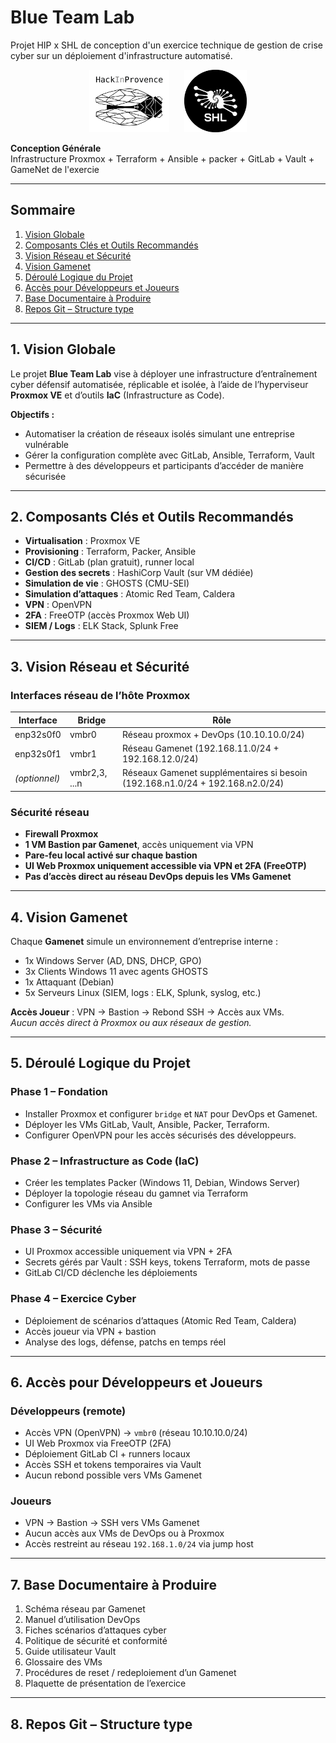 # Blue Team Lab
Projet HIP x SHL de conception d'un exercice technique de gestion de crise cyber sur un déploiement d'infrastructure automatisé.

<p align="center">
  <img src="/media/hip.png" alt="Logo HIP" height="100" style="margin-right: 20px;"/>
  <img src="/media/shl.png" alt="Logo SHL" height="100"/>
</p>

**Conception Générale**  
Infrastructure Proxmox + Terraform + Ansible + packer + GitLab + Vault + GameNet de l'exercie

---

## Sommaire

1. [Vision Globale](#1-vision-globale)  
2. [Composants Clés et Outils Recommandés](#2-composants-clés-et-outils-recommandés)  
3. [Vision Réseau et Sécurité](#3-vision-réseau-et-sécurité)  
4. [Vision Gamenet](#4-vision-gamenet)  
5. [Déroulé Logique du Projet](#5-déroulé-logique-du-projet)  
6. [Accès pour Développeurs et Joueurs](#6-accès-pour-développeurs-et-joueurs)  
7. [Base Documentaire à Produire](#7-base-documentaire-à-produire)  
8. [Repos Git – Structure type](#8-repos-git--structure-type)  

---

## 1. Vision Globale

Le projet **Blue Team Lab** vise à déployer une infrastructure d’entraînement cyber défensif automatisée, réplicable et isolée, à l’aide de l’hyperviseur **Proxmox VE** et d’outils **IaC** (Infrastructure as Code).

**Objectifs :**

- Automatiser la création de réseaux isolés simulant une entreprise vulnérable  
- Gérer la configuration complète avec GitLab, Ansible, Terraform, Vault  
- Permettre à des développeurs et participants d’accéder de manière sécurisée  

---

## 2. Composants Clés et Outils Recommandés

- **Virtualisation** : Proxmox VE  
- **Provisioning** : Terraform, Packer, Ansible  
- **CI/CD** : GitLab (plan gratuit), runner local  
- **Gestion des secrets** : HashiCorp Vault (sur VM dédiée)  
- **Simulation de vie** : GHOSTS (CMU-SEI)  
- **Simulation d’attaques** : Atomic Red Team, Caldera  
- **VPN** : OpenVPN  
- **2FA** : FreeOTP (accès Proxmox Web UI)  
- **SIEM / Logs** : ELK Stack, Splunk Free  

---

## 3. Vision Réseau et Sécurité

### Interfaces réseau de l’hôte Proxmox

| Interface     | Bridge   | Rôle                                 |
|---------------|----------|--------------------------------------|
| enp32s0f0     | vmbr0    | Réseau proxmox + DevOps (10.10.10.0/24)  
| enp32s0f1     | vmbr1    | Réseau Gamenet (192.168.11.0/24 + 192.168.12.0/24)  
| *(optionnel)* | vmbr2,3, ...n  | Réseaux Gamenet supplémentaires si besoin  (192.168.n1.0/24 + 192.168.n2.0/24)

### Sécurité réseau

- **Firewall Proxmox**
- **1 VM Bastion par Gamenet**, accès uniquement via VPN
- **Pare-feu local activé sur chaque bastion**
- **UI Web Proxmox uniquement accessible via VPN et 2FA (FreeOTP)**
- **Pas d’accès direct au réseau DevOps depuis les VMs Gamenet**

---

## 4. Vision Gamenet

Chaque **Gamenet** simule un environnement d’entreprise interne :

- 1x Windows Server (AD, DNS, DHCP, GPO)  
- 3x Clients Windows 11 avec agents GHOSTS  
- 1x Attaquant (Debian)  
- 5x Serveurs Linux (SIEM, logs : ELK, Splunk, syslog, etc.)  

**Accès Joueur** : VPN → Bastion → Rebond SSH → Accès aux VMs.  
*Aucun accès direct à Proxmox ou aux réseaux de gestion.*

---

## 5. Déroulé Logique du Projet

### Phase 1 – Fondation

- Installer Proxmox et configurer `bridge` et `NAT` pour DevOps et Gamenet.
- Déployer les VMs GitLab, Vault, Ansible, Packer, Terraform.
- Configurer OpenVPN pour les accès sécurisés des développeurs.

### Phase 2 – Infrastructure as Code (IaC)

- Créer les templates Packer (Windows 11, Debian, Windows Server)
- Déployer la topologie réseau du gamnet via Terraform
- Configurer les VMs via Ansible

### Phase 3 – Sécurité

- UI Proxmox accessible uniquement via VPN + 2FA
- Secrets gérés par Vault : SSH keys, tokens Terraform, mots de passe
- GitLab CI/CD déclenche les déploiements

### Phase 4 – Exercice Cyber

- Déploiement de scénarios d’attaques (Atomic Red Team, Caldera)
- Accès joueur via VPN + bastion
- Analyse des logs, défense, patchs en temps réel

---

## 6. Accès pour Développeurs et Joueurs

### Développeurs (remote)

- Accès VPN (OpenVPN) → `vmbr0` (réseau 10.10.10.0/24)  
- UI Web Proxmox via FreeOTP (2FA)  
- Déploiement GitLab CI + runners locaux  
- Accès SSH et tokens temporaires via Vault  
- Aucun rebond possible vers VMs Gamenet

### Joueurs

- VPN → Bastion → SSH vers VMs Gamenet  
- Aucun accès aux VMs de DevOps ou à Proxmox  
- Accès restreint au réseau `192.168.1.0/24` via jump host  

---

## 7. Base Documentaire à Produire

1. Schéma réseau par Gamenet  
2. Manuel d’utilisation DevOps  
3. Fiches scénarios d’attaques cyber  
4. Politique de sécurité et conformité  
5. Guide utilisateur Vault  
6. Glossaire des VMs  
7. Procédures de reset / redeploiement d’un Gamenet  
8. Plaquette de présentation de l’exercice  

---

## 8. Repos Git – Structure type

<pre Blue Team Lab
├── packer/ 
│ ├── windows11.json 
│ └── debian12.json 
├── terraform/ 
│ ├── main.tf 
│ └── modules/ 
├── ansible/ 
│ ├── playbooks/ 
│ ├── roles/ 
│ └── inventories/ 
├── vault/ 
│ ├── policies/ 
│ └── init.sh 
├── gitlab-ci/ 
│ └── .gitlab-ci.yml 
└── docs/ 
 </pre>

